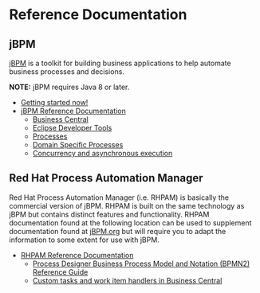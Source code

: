 # Reference Documentation

jBPM
----------------------------------
[jBPM](https://www.jbpm.org/) is a toolkit for building business applications to help automate business processes and decisions.

__NOTE:__ jBPM requires Java 8 or later.

* [Getting started now!](https://www.jbpm.org/learn/gettingStarted.html)
* [jBPM Reference Documentation](https://docs.jboss.org/jbpm/release/latest/jbpm-docs/html_single/)
    * [Business Central](https://docs.jboss.org/jbpm/release/latest/jbpm-docs/html_single/#_business_central)
    * [Eclipse Developer Tools](https://docs.jboss.org/jbpm/release/latest/jbpm-docs/html_single/#_eclipse_developer_tools)
    * [Processes](https://docs.jboss.org/jbpm/release/latest/jbpm-docs/html_single/#jBPMBPMN2)
    * [Domain Specific Processes](https://docs.jboss.org/jbpm/release/latest/jbpm-docs/html_single/#jBPMDomainSpecificProcesses)
    * [Concurrency and asynchronous execution](https://docs.jboss.org/jbpm/release/latest/jbpm-docs/html_single/#_jbpmasyncexecution)

Red Hat Process Automation Manager
----------------------------------
Red Hat Process Automation Manager (i.e. RHPAM) is basically the commercial version of jBPM. RHPAM is built on the same technology as jBPM but contains distinct features and functionality. RHPAM documentation found at the following location can be used to supplement documentation found at [jBPM.org](https://www.jbpm.org/) but will require you to adapt the information to some extent for use with jBPM. 

* [RHPAM Reference Documentation](https://access.redhat.com/documentation/en-us/red_hat_process_automation_manager/7.7/)
    * [Process Designer Business Process Model and Notation (BPMN2) Reference Guide](https://access.redhat.com/documentation/en-us/red_hat_process_automation_manager/7.7/html-single/process_designer_business_process_model_and_notation_bpmn2_reference_guide/index)
    * [Custom tasks and work item handlers in Business Central](https://access.redhat.com/documentation/en-us/red_hat_process_automation_manager/7.7/html-single/custom_tasks_and_work_item_handlers_in_business_central/index)